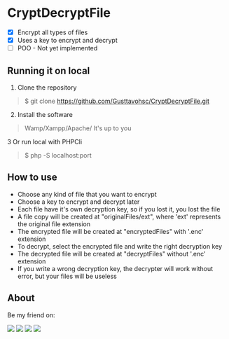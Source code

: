 # CryptDecryptFile

- [x] Encrypt all types of files
- [x] Uses a key to encrypt and decrypt 
- [ ] POO - Not yet implemented

## Running it on local

1. Clone the repository
> $ git clone https://github.com/Gusttavohsc/CryptDecryptFile.git

2. Install the software
> Wamp/Xampp/Apache/ It's up to you

3 Or run local with PHPCli
> $ php -S localhost:port

## How to use

- Choose any kind of file that you want to encrypt
- Choose a key to encrypt and decrypt later
- Each file have it's own decryption key, so if you lost it, you lost the file
- A file copy will be created at "originalFiles/ext", where 'ext' represents the original file extension
- The encrypted file will be created at "encryptedFiles" with '.enc' extension
- To decrypt, select the encrypted file and write the right decryption key
- The decrypted file will be created at "decryptFiles" without '.enc' extension
- If you write a wrong decryption key, the decrypter will work without error, but your files will be useless


## About

Be my friend on:

<a href="https://www.instagram.com/gusttavo.hsc/" target="_blank"><img src="https://img.shields.io/badge/Instagram-E4405F?style=for-the-badge&logo=instagram&logoColor=white"></a>
<a href="https://www.linkedin.com/in/gusttavocruz/" target="_blank"><img src="https://img.shields.io/badge/LinkedIn-0077B5?style=for-the-badge&logo=linkedin&logoColor=white"></a>
<a href="https://twitter.com/gusttavohsc" target="_blank"><img src="https://img.shields.io/badge/Twitter-1DA1F2?style=for-the-badge&logo=twitter&logoColor=white"></a>
<a href="https://dev.to/gusttavohsc" target="_blank"><img src="https://img.shields.io/badge/dev.to-0A0A0A?style=for-the-badge&logo=devdotto&logoColor=white"></a>
